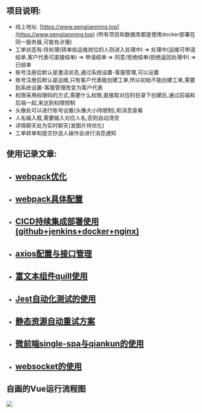 ## 项目说明:

- 线上地址: [https://www.pengjianming.top](https://www.pengjianming.top) (所有项目和数据库都是使用docker部署在同一服务器,可能有点慢)
- 工单状态有:待处理(转单给运维岗位的人则进入处理中) => 处理中(运维可申请结单,客户代表可直接结单) => 申请结单 => 同意/拒绝结单(拒绝返回处理中) => 已结单
- 账号注册后默认是激活状态,通过系统设置-客服管理,可以设置
- 账号注册后默认是运维,只有客户代表能创建工单,所以初始不能创建工单,需要到系统设置-客服管理改变为客户代表
- 权限采用权限码的方式,需要什么权限,直接取对应的目录下创建后,通过前端和后端一起,来达到权限控制
- 头像处可以进行账号设置(头像大小待限制),和消息查看
- 人名输入框,需要输入对应人名,否则自动清空
- 详情聊天处为实时聊天(发图片待优化)
- 工单转单和提交抄送人操作会进行消息通知

## 使用记录文章:
 
- ## [webpack优化](https://juejin.cn/post/6905709040311992328)
- ## [webpack具体配置](https://juejin.cn/post/6844904170298818568)
- ## [CICD持续集成部署使用(github+jenkins+docker+nginx)](https://juejin.cn/post/6916016350490001415)
- ## [axios配置与接口管理](https://juejin.cn/post/6889344390079184903)
- ## [富文本组件quill使用](https://juejin.cn/post/6910119980738560014)
- ## [Jest自动化测试的使用](https://juejin.cn/post/6914261906865946631)
- ## [静态资源自动重试方案](https://juejin.cn/post/6918648841105309709)
- ## [微前端single-spa与qiankun的使用](https://juejin.cn/post/6917245057896710158)
- ## [websocket的使用](https://juejin.cn/post/6926744616419426311)

## 自画的Vue运行流程图

![](https://p6-juejin.byteimg.com/tos-cn-i-k3u1fbpfcp/632e8ef7f82e4023a3a4367d86db38bf~tplv-k3u1fbpfcp-watermark.image)
